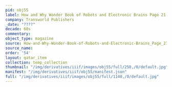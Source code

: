 ```yaml
---
pid: obj55
label: How and Why Wonder Book of Robots and Electronic Brains Page 21
company: Transworld Publishers
_date: "????"
decade: 60s
commentary:
object_type: magazine
source: How-and-Why-Wonder-Book-of-Robots-and-Electronic-Brains_Page_27
source_name:
order: '54'
layout: qatar_item
collection: temp_collection
thumbnail: "/img/derivatives/iiif/images/obj55/full/250,/0/default.jpg"
manifest: "/img/derivatives/iiif/obj55/manifest.json"
full: "/img/derivatives/iiif/images/obj55/full/1140,/0/default.jpg"
---
```

